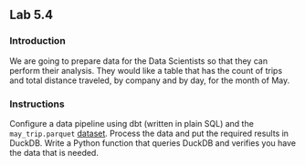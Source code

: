 ## Lab 5.4

### Introduction
We are going to prepare data for the Data Scientists so that they can perform their analysis. They would like a table that has the count of trips and total distance traveled, by company and by day, for the month of May. 

### Instructions
Configure a data pipeline using dbt (written in plain SQL) and the `may_trip.parquet` [dataset](https://drive.google.com/file/d/11qJVg5li8QBc03kyHDnsuNNcYgoXoe8R/view?usp=drive_link). Process the data and put the required results in DuckDB.  Write a Python function that queries DuckDB and verifies you have the data that is needed. 
